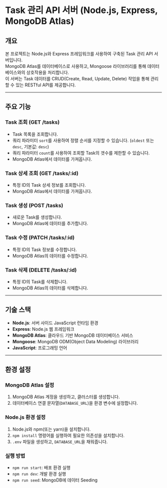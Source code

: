 # Task 관리 API 서버 (Node.js, Express, MongoDB Atlas)

## 개요

본 프로젝트는 Node.js와 Express 프레임워크를 사용하여 구축된 Task 관리 API 서버입니다.  
MongoDB Atlas를 데이터베이스로 사용하고, Mongoose 라이브러리를 통해 데이터베이스와의 상호작용을 처리합니다.  
이 서버는 Task 데이터를 CRUD(Create, Read, Update, Delete) 작업을 통해 관리할 수 있는 RESTful API를 제공합니다.

---

## 주요 기능

### Task 조회 (GET /tasks)

- Task 목록을 조회합니다.
- 쿼리 파라미터 `sort`를 사용하여 정렬 순서를 지정할 수 있습니다. (`oldest` 또는 `desc`, 기본값: `desc`)
- 쿼리 파라미터 `count`를 사용하여 조회할 Task의 갯수를 제한할 수 있습니다.
- MongoDB Atlas에서 데이터를 가져옵니다.

### Task 상세 조회 (GET /tasks/:id)

- 특정 ID의 Task 상세 정보를 조회합니다.
- MongoDB Atlas에서 데이터를 가져옵니다.

### Task 생성 (POST /tasks)

- 새로운 Task를 생성합니다.
- MongoDB Atlas에 데이터를 추가합니다.

### Task 수정 (PATCH /tasks/:id)

- 특정 ID의 Task 정보를 수정합니다.
- MongoDB Atlas의 데이터를 수정합니다.

### Task 삭제 (DELETE /tasks/:id)

- 특정 ID의 Task를 삭제합니다.
- MongoDB Atlas의 데이터를 삭제합니다.

---

## 기술 스택

- **Node.js**: 서버 사이드 JavaScript 런타임 환경
- **Express**: Node.js 웹 프레임워크
- **MongoDB Atlas**: 클라우드 기반 MongoDB 데이터베이스 서비스
- **Mongoose**: MongoDB ODM(Object Data Modeling) 라이브러리
- **JavaScript**: 프로그래밍 언어

---

## 환경 설정

### MongoDB Atlas 설정

1. MongoDB Atlas 계정을 생성하고, 클러스터를 생성합니다.
2. 데이터베이스 연결 문자열(`DATABASE_URL`)을 환경 변수에 설정합니다.

### Node.js 환경 설정

1. Node.js와 npm(또는 yarn)을 설치합니다.
2. `npm install` 명령어를 실행하여 필요한 의존성을 설치합니다.
3. `.env` 파일을 생성하고, `DATABASE_URL`을 채워줍니다.

### 실행 방법

- `npm run start`: 배포 환경 실행
- `npm run dev`: 개발 환경 실행
- `npm run seed`: MongoDB에 데이터 Seeding
